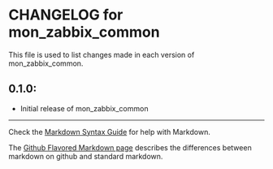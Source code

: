 # CHANGELOG for mon_zabbix_common

This file is used to list changes made in each version of mon_zabbix_common.

## 0.1.0:

* Initial release of mon_zabbix_common

- - -
Check the [Markdown Syntax Guide](http://daringfireball.net/projects/markdown/syntax) for help with Markdown.

The [Github Flavored Markdown page](http://github.github.com/github-flavored-markdown/) describes the differences between markdown on github and standard markdown.
